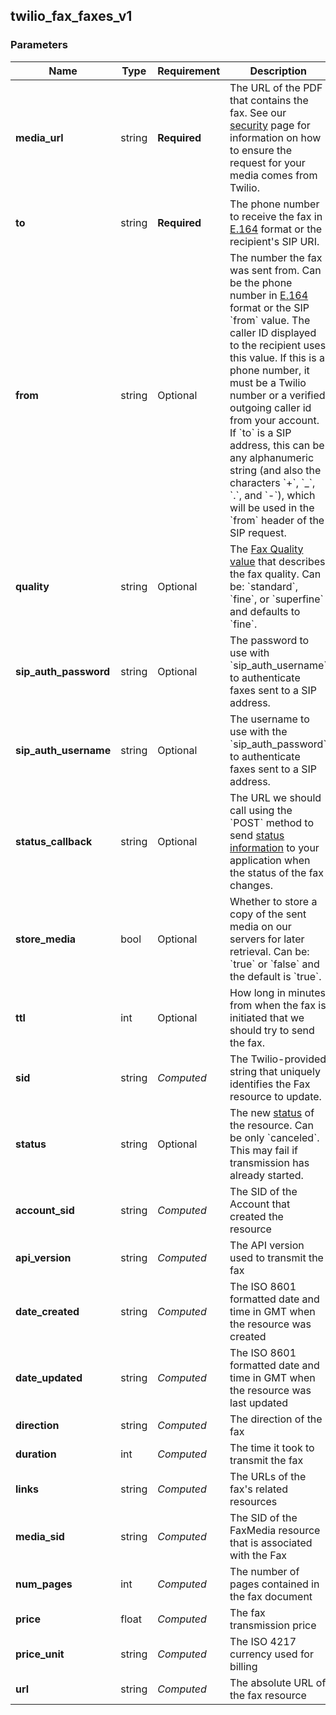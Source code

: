
## twilio_fax_faxes_v1

### Parameters

Name | Type | Requirement | Description
--- | --- | --- | ---
**media_url** | string | **Required** | The URL of the PDF that contains the fax. See our [security](https://www.twilio.com/docs/usage/security) page for information on how to ensure the request for your media comes from Twilio.
**to** | string | **Required** | The phone number to receive the fax in [E.164](https://www.twilio.com/docs/glossary/what-e164) format or the recipient&#39;s SIP URI.
**from** | string | Optional | The number the fax was sent from. Can be the phone number in [E.164](https://www.twilio.com/docs/glossary/what-e164) format or the SIP &#x60;from&#x60; value. The caller ID displayed to the recipient uses this value. If this is a phone number, it must be a Twilio number or a verified outgoing caller id from your account. If &#x60;to&#x60; is a SIP address, this can be any alphanumeric string (and also the characters &#x60;+&#x60;, &#x60;_&#x60;, &#x60;.&#x60;, and &#x60;-&#x60;), which will be used in the &#x60;from&#x60; header of the SIP request.
**quality** | string | Optional | The [Fax Quality value](https://www.twilio.com/docs/fax/api/fax-resource#fax-quality-values) that describes the fax quality. Can be: &#x60;standard&#x60;, &#x60;fine&#x60;, or &#x60;superfine&#x60; and defaults to &#x60;fine&#x60;.
**sip_auth_password** | string | Optional | The password to use with &#x60;sip_auth_username&#x60; to authenticate faxes sent to a SIP address.
**sip_auth_username** | string | Optional | The username to use with the &#x60;sip_auth_password&#x60; to authenticate faxes sent to a SIP address.
**status_callback** | string | Optional | The URL we should call using the &#x60;POST&#x60; method to send [status information](https://www.twilio.com/docs/fax/api/fax-resource#fax-status-callback) to your application when the status of the fax changes.
**store_media** | bool | Optional | Whether to store a copy of the sent media on our servers for later retrieval. Can be: &#x60;true&#x60; or &#x60;false&#x60; and the default is &#x60;true&#x60;.
**ttl** | int | Optional | How long in minutes from when the fax is initiated that we should try to send the fax.
**sid** | string | *Computed* | The Twilio-provided string that uniquely identifies the Fax resource to update.
**status** | string | Optional | The new [status](https://www.twilio.com/docs/fax/api/fax-resource#fax-status-values) of the resource. Can be only &#x60;canceled&#x60;. This may fail if transmission has already started.
**account_sid** | string | *Computed* | The SID of the Account that created the resource
**api_version** | string | *Computed* | The API version used to transmit the fax
**date_created** | string | *Computed* | The ISO 8601 formatted date and time in GMT when the resource was created
**date_updated** | string | *Computed* | The ISO 8601 formatted date and time in GMT when the resource was last updated
**direction** | string | *Computed* | The direction of the fax
**duration** | int | *Computed* | The time it took to transmit the fax
**links** | string | *Computed* | The URLs of the fax&#39;s related resources
**media_sid** | string | *Computed* | The SID of the FaxMedia resource that is associated with the Fax
**num_pages** | int | *Computed* | The number of pages contained in the fax document
**price** | float | *Computed* | The fax transmission price
**price_unit** | string | *Computed* | The ISO 4217 currency used for billing
**url** | string | *Computed* | The absolute URL of the fax resource

